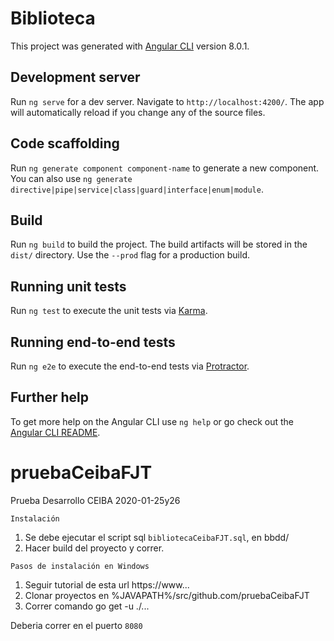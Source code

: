 # Biblioteca

This project was generated with [Angular CLI](https://github.com/angular/angular-cli) version 8.0.1.

## Development server

Run `ng serve` for a dev server. Navigate to `http://localhost:4200/`. The app will automatically reload if you change any of the source files.

## Code scaffolding

Run `ng generate component component-name` to generate a new component. You can also use `ng generate directive|pipe|service|class|guard|interface|enum|module`.

## Build

Run `ng build` to build the project. The build artifacts will be stored in the `dist/` directory. Use the `--prod` flag for a production build.

## Running unit tests

Run `ng test` to execute the unit tests via [Karma](https://karma-runner.github.io).

## Running end-to-end tests

Run `ng e2e` to execute the end-to-end tests via [Protractor](http://www.protractortest.org/).

## Further help

To get more help on the Angular CLI use `ng help` or go check out the [Angular CLI README](https://github.com/angular/angular-cli/blob/master/README.md).
# pruebaCeibaFJT
 Prueba Desarrollo CEIBA 2020-01-25y26

`Instalación`
1. Se debe ejecutar el script sql `bibliotecaCeibaFJT.sql`, en bbdd/
2. Hacer build del proyecto y correr.

`Pasos de instalación en Windows`
1. Seguir tutorial de esta url https://www...
2. Clonar proyectos en %JAVAPATH%/src/github.com/pruebaCeibaFJT
3. Correr comando go get -u ./...

Deberia correr en el puerto `8080`

